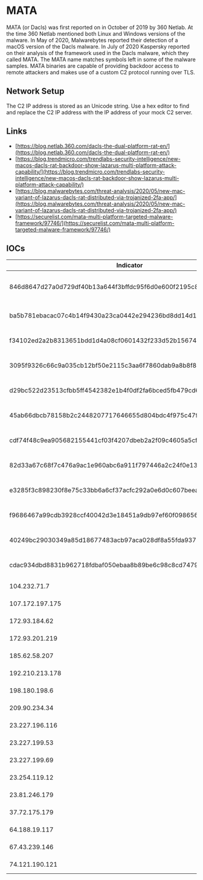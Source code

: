 # MATA

MATA (or Dacls) was first reported on in October of 2019 by 360 Netlab. At the
time 360 Netlab mentioned both Linux and Windows versions of the malware. In May
of 2020, Malwarebytes reported their detection of a macOS version of the Dacls
malware. In July of 2020 Kaspersky reported on their analysis of the framework
used in the Dacls malware, which they called MATA. The MATA name matches symbols
left in some of the malware samples. MATA binaries are capable of providing
backdoor access to remote attackers and makes use of a custom C2 protocol
running over TLS.

## Network Setup

The C2 IP address is stored as an Unicode string. Use a hex editor to find and
replace the C2 IP address with the IP address of your mock C2 server.

## Links

* [https://blog.netlab.360.com/dacls-the-dual-platform-rat-en/](https://blog.netlab.360.com/dacls-the-dual-platform-rat-en/)
* [https://blog.trendmicro.com/trendlabs-security-intelligence/new-macos-dacls-rat-backdoor-show-lazarus-multi-platform-attack-capability/](https://blog.trendmicro.com/trendlabs-security-intelligence/new-macos-dacls-rat-backdoor-show-lazarus-multi-platform-attack-capability/)
* [https://blog.malwarebytes.com/threat-analysis/2020/05/new-mac-variant-of-lazarus-dacls-rat-distributed-via-trojanized-2fa-app/](https://blog.malwarebytes.com/threat-analysis/2020/05/new-mac-variant-of-lazarus-dacls-rat-distributed-via-trojanized-2fa-app/)
* [https://securelist.com/mata-multi-platform-targeted-malware-framework/97746/](https://securelist.com/mata-multi-platform-targeted-malware-framework/97746/)

## IOCs

| Indicator                                                        | Type    | Context            |
|------------------------------------------------------------------|---------|--------------------|
| 846d8647d27a0d729df40b13a644f3bffdc95f6d0e600f2195c85628d59f1dc6 | SHA256  | MATA 64-bit Mach-O |
| ba5b781ebacac07c4b14f9430a23ca0442e294236bd8dd14d1f69c6661551db8 | SHA256  | MATA 64-bit ELF    |
| f34102ed2a2b8313651bdd1d4a08cf0601432f233d52b156745846bd5b90cbd3 | SHA256  | MATA 64-bit ELF    |
| 3095f9326c66c9a035cb12bf50e2115c3aa6f7860dab9a8b8f82a223f366283a | SHA256  | MATA 64-bit DLL    |
| d29bc522d23513cfbb5ff4542382e1b4f0df2fa6bced5fb479cd63b6f902c0eb | SHA256  | MATA 64-bit DLL    |
| 45ab66dbcb78158b2c2448207717646655d804bdc4f975c47fafbe21a0213fbc | SHA256  | MATA 64-bit DLL    |
| cdf74f48c9ea905682155441cf03f4207dbeb2a2f09c4605a5cf4a9a367286e8 | SHA256  | MATA 64-bit DLL    |
| 82d33a67c68f7c476a9ac1e960abc6a911f797446a2c24f0e13b92af1eb385b8 | SHA256  | MATA 32-bit EXE    |
| e3285f3c898230f8e75c33bb6a6cf37acfc292a0e6d0c607beea1c7a84686dfe | SHA256  | MATA 32-bit EXE    |
| f9686467a99cdb3928ccf40042d3e18451a9db97ef60f098656725a9fc3d9025 | SHA256  | MATA 32-bit DLL    |
| 40249bc29030349a85d18677483acb97aca028df8a55fda93728f253f72f2e0a | SHA256  | MATA 32-bit DLL    |
| cdac934dbd8831b962718fdbaf050ebaa8b89be6c98c8cd7479a9d91939c63c6 | SHA256  | MATA 32-bit DLL    |
| 104.232.71.7                                                     | TCP/443 | MATA C2            |
| 107.172.197.175                                                  | TCP/443 | MATA C2            |
| 172.93.184.62                                                    | TCP/443 | MATA C2            |
| 172.93.201.219                                                   | TCP/443 | MATA C2            |
| 185.62.58.207                                                    | TCP/443 | MATA C2            |
| 192.210.213.178                                                  | TCP/443 | MATA C2            |
| 198.180.198.6                                                    | TCP/443 | MATA C2            |
| 209.90.234.34                                                    | TCP/443 | MATA C2            |
| 23.227.196.116                                                   | TCP/443 | MATA C2            |
| 23.227.199.53                                                    | TCP/443 | MATA C2            |
| 23.227.199.69                                                    | TCP/443 | MATA C2            |
| 23.254.119.12                                                    | TCP/443 | MATA C2            |
| 23.81.246.179                                                    | TCP/443 | MATA C2            |
| 37.72.175.179                                                    | TCP/443 | MATA C2            |
| 64.188.19.117                                                    | TCP/443 | MATA C2            |
| 67.43.239.146                                                    | TCP/443 | MATA C2            |
| 74.121.190.121                                                   | TCP/443 | MATA C2            |

